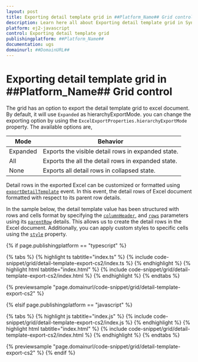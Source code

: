 ```yaml
---
layout: post
title: Exporting detail template grid in ##Platform_Name## Grid control | Syncfusion
description: Learn here all about Exporting detail template grid in Syncfusion ##Platform_Name## Grid control of Syncfusion Essential JS 2 and more.
platform: ej2-javascript
control: Exporting detail template grid 
publishingplatform: ##Platform_Name##
documentation: ugs
domainurl: ##DomainURL##
---
```


# Exporting detail template grid in ##Platform_Name## Grid control

The grid has an option to export the detail template grid to excel document. By default, it will use `Expanded` as hierarchyExportMode. you can change the exporting option by using the `ExcelExportProperties.hierarchyExportMode` property. The available options are,

| Mode     | Behavior    |
|----------|-------------|
| Expanded | Exports the visible detail rows in expanded state. |
| All      | Exports the all the detail rows in expanded state. |
| None     | Exports all detail rows in collapsed state. |

Detail rows in the exported Excel can be customized or formatted using [`exportDetailTemplate`](../../api/grid/#exportdetailtemplate) event. In this event, the detail rows of Excel document formatted with respect to its parent row details.

In the sample below, the detail template value has been structured with rows and cells format by specifying the [`columnHeader`](../../api/grid/detailTemplateProperties/#columnheader), and [`rows`](../../api/grid/detailTemplateProperties/#rows) parameters using its [`parentRow`](../../api/grid/exportDetailTemplateEventArgs/#parentrow) details. This allows us to create the detail rows in the Excel document. Additionally, you can apply custom styles to specific cells using the [`style`](../../api/grid/detailTemplateCell/#style) property.

{% if page.publishingplatform == "typescript" %}

 {% tabs %}
{% highlight ts tabtitle="index.ts" %}
{% include code-snippet/grid/detail-template-export-cs2/index.ts %}
{% endhighlight %}
{% highlight html tabtitle="index.html" %}
{% include code-snippet/grid/detail-template-export-cs2/index.html %}
{% endhighlight %}
{% endtabs %}
        
{% previewsample "page.domainurl/code-snippet/grid/detail-template-export-cs2" %}

{% elsif page.publishingplatform == "javascript" %}

{% tabs %}
{% highlight js tabtitle="index.js" %}
{% include code-snippet/grid/detail-template-export-cs2/index.js %}
{% endhighlight %}
{% highlight html tabtitle="index.html" %}
{% include code-snippet/grid/detail-template-export-cs2/index.html %}
{% endhighlight %}
{% endtabs %}

{% previewsample "page.domainurl/code-snippet/grid/detail-template-export-cs2" %}
{% endif %}